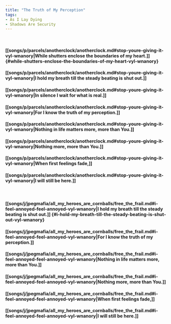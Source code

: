 ```yaml
---
title: "The Truth of My Perception"
tags:
- As I Lay Dying
- Shadows Are Security
---
```

&nbsp;
#### [[songs/p/parcels/anotherclock/anotherclock.md#stop-youre-giving-it-vyl-wnanory|While shutters enclose the boundaries of my heart.]] {#while-shutters-enclose-the-boundaries-of-my-heart-vyl-wnanory}
#### [[songs/p/parcels/anotherclock/anotherclock.md#stop-youre-giving-it-vyl-wnanory|I hold my breath till the steady beating is shut out.]]
#### [[songs/p/parcels/anotherclock/anotherclock.md#stop-youre-giving-it-vyl-wnanory|In silence I wait for what is real.]]
#### [[songs/p/parcels/anotherclock/anotherclock.md#stop-youre-giving-it-vyl-wnanory|For I know the truth of my perception.]]
#### [[songs/p/parcels/anotherclock/anotherclock.md#stop-youre-giving-it-vyl-wnanory|Nothing in life matters more, more than You.]]
#### [[songs/p/parcels/anotherclock/anotherclock.md#stop-youre-giving-it-vyl-wnanory|Nothing more, more than You.]]
#### [[songs/p/parcels/anotherclock/anotherclock.md#stop-youre-giving-it-vyl-wnanory|When first feelings fade,]]
#### [[songs/p/parcels/anotherclock/anotherclock.md#stop-youre-giving-it-vyl-wnanory|I will still be here.]]
&nbsp;
#### [[songs/j/jpegmafia/all_my_heroes_are_cornballs/free_the_frail.md#i-feel-annoyed-feel-annoyed-vyl-wnanory|I hold my breath till the steady beating is shut out.]] {#i-hold-my-breath-till-the-steady-beating-is-shut-out-vyl-wnanory}
#### [[songs/j/jpegmafia/all_my_heroes_are_cornballs/free_the_frail.md#i-feel-annoyed-feel-annoyed-vyl-wnanory|For I know the truth of my perception.]]
#### [[songs/j/jpegmafia/all_my_heroes_are_cornballs/free_the_frail.md#i-feel-annoyed-feel-annoyed-vyl-wnanory|Nothing in life matters more, more than You.]]
#### [[songs/j/jpegmafia/all_my_heroes_are_cornballs/free_the_frail.md#i-feel-annoyed-feel-annoyed-vyl-wnanory|Nothing more, more than You.]]
#### [[songs/j/jpegmafia/all_my_heroes_are_cornballs/free_the_frail.md#i-feel-annoyed-feel-annoyed-vyl-wnanory|When first feelings fade,]]
#### [[songs/j/jpegmafia/all_my_heroes_are_cornballs/free_the_frail.md#i-feel-annoyed-feel-annoyed-vyl-wnanory|I will still be here.]]
